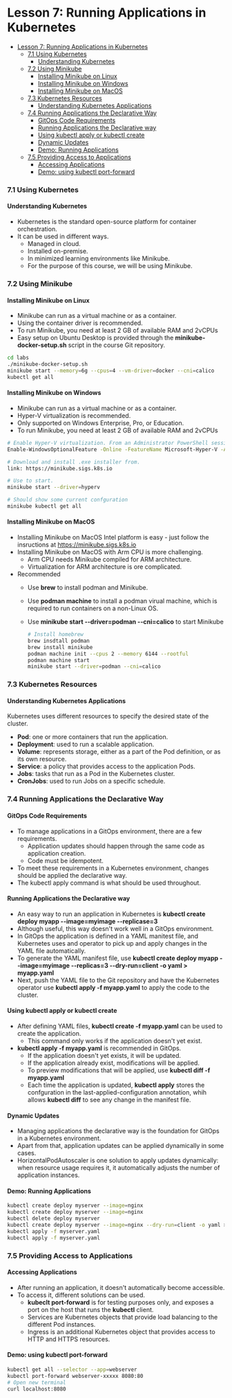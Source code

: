 # Lesson 7: Running Applications in Kubernetes

- [Lesson 7: Running Applications in Kubernetes](#lesson-7-running-applications-in-kubernetes)
    - [7.1 Using Kubernetes](#71-using-kubernetes)
      - [Understanding Kubernetes](#understanding-kubernetes)
    - [7.2 Using Minikube](#72-using-minikube)
      - [Installing Minikube on Linux](#installing-minikube-on-linux)
      - [Installing Minikube on Windows](#installing-minikube-on-windows)
      - [Installing Minikube on MacOS](#installing-minikube-on-macos)
    - [7.3 Kubernetes Resources](#73-kubernetes-resources)
      - [Understanding Kubernetes Applications](#understanding-kubernetes-applications)
    - [7.4 Running Applications the Declarative Way](#74-running-applications-the-declarative-way)
      - [GitOps Code Requirements](#gitops-code-requirements)
      - [Running Applications the Declarative way](#running-applications-the-declarative-way)
      - [Using kubectl apply or kubectl create](#using-kubectl-apply-or-kubectl-create)
      - [Dynamic Updates](#dynamic-updates)
      - [Demo: Running Applications](#demo-running-applications)
    - [7.5 Providing Access to Applications](#75-providing-access-to-applications)
      - [Accessing Applications](#accessing-applications)
      - [Demo: using kubectl port-forward](#demo-using-kubectl-port-forward)

### 7.1 Using Kubernetes

#### Understanding Kubernetes

- Kubernetes is the standard open-source platform for container orchestration.
- It can be used in different ways.
  - Managed in cloud.
  - Installed on-premise.
  - In minimized learning environments like Minikube.
  - For the purpose of this course, we will be using Minikube.

### 7.2 Using Minikube

#### Installing Minikube on Linux

- Minikube can run as a virtual machine or as a container.
- Using the container driver is recommended.
- To run Minikube, you need at least 2 GB of available RAM and 2vCPUs
- Easy setup on Ubuntu Desktop is provided through the **minikube-docker-setup.sh** script in the course Git repository.

```bash
cd labs
./minikube-docker-setup.sh
minikube start --memory=6g --cpus=4 --vm-driver=docker --cni=calico
kubectl get all
```

#### Installing Minikube on Windows

- Minikube can run as a virtual machine or as a container.
- Hyper-V virtualization is recommended.
- Only supported on Windows Enterprise, Pro, or Education.
- To run Minikube, you need at least 2 GB of available RAM and 2vCPUs

```bash
# Enable Hyper-V virtualization. From an Administrator PowerShell session.
Enable-WindowsOptionalFeature -Online -FeatureName Microsoft-Hyper-V -All

# Download and install .exe installer from.
link: https://minikube.sigs.k8s.io

# Use to start.
minikube start --driver=hyperv

# Should show some current confguration
minikube kubectl get all
```

#### Installing Minikube on MacOS

- Installing Minikube on MacOS Intel platform is easy - just follow the insructions at https://minikube.sigs.k8s.io
- Installing Minikube on MacOS with Arm CPU is more challenging.
  - Arm CPU needs Minikube compiled for ARM architecture.
  - Virtualization for ARM architecture is ore complicated.
- Recommended
  - Use **brew** to install podman and Minikube.
  - Use **podman machine** to install a podman virual machine, which is required to run containers on a non-Linux OS.
  - Use **minikube start --driver=podman --cni=calico** to start Minikube

    ```bash
    # Install homebrew
    brew insdtall podman
    brew install minikube
    podman machine init --cpus 2 --memory 6144 --rootful
    podman machine start
    minikube start --driver=podman --cni=calico
    ```

### 7.3 Kubernetes Resources

#### Understanding Kubernetes Applications

Kubernetes uses different resources to specify the desired state of the cluster.
- **Pod**: one or more containers that run the application.
- **Deployment**: used to run a scalable application.
- **Volume**: represents storage, either as a part of the Pod definition, or as its own resource.
- **Service**: a policy that provides access to the application Pods.
- **Jobs**: tasks that run as a Pod in the Kubernetes cluster.
- **CronJobs**: used to run Jobs on a specific schedule.

### 7.4 Running Applications the Declarative Way

#### GitOps Code Requirements

- To manage applications in a GitOps environment, there are a few requirements.
  - Application updates should happen through the same code as application creation.
  - Code must be idempotent.
- To meet these requirements in a Kubernetes environment, changes should be applied the declarative way.
- The kubectl apply command is what should be used throughout.

#### Running Applications the Declarative way

- An easy way to run an application in Kubernetes is **kubectl create deploy myapp --image=myimage --replicase=3**
- Although useful, this way doesn't work well in a GitOps environment.
- In GitOps the application is defined in a YAML manitest file, and Kubernetes uses and operator to pick up and apply changes in the YAML file automatically.
- To generate the YAML manifest file, use **kubectl create deploy myapp --image=myimage --replicas=3 --dry-run=client -o yaml > myapp.yaml**
- Next, push the YAML file to the Git repository and have the Kubernetes operator use **kubectl apply -f myapp.yaml** to apply the code to the cluster.

#### Using kubectl apply or kubectl create

- After defining YAML files, **kubectl create -f myapp.yaml** can be used to create the application.
  - This command only works if the application doesn't yet exist.
- **kubectl apply -f myapp.yaml** is recommended in GitOps.
  - If the application doesn't yet exists, it will be updated.
  - If the application already exist, modifications will be applied.
  - To preview modifications that will be applied, use **kubectl diff -f myapp.yaml**
  - Each time the application is updated, **kubectl apply** stores the confguration in the last-applied-configuration annotation, whih allows **kubectl diff** to see any change in the manifest file.

#### Dynamic Updates

- Managing applications the declarative way is the foundation for GitOps in a Kubernetes environment.
- Apart from that, application updates can be applied dynamically in some cases.
- HorizontalPodAutoscaler is one solution to apply updates dynamically: when resource usage requires it, it automatically adjusts the number of application instances.

#### Demo: Running Applications

```bash
kubectl create deploy myserver --image=nginx
kubectl create deploy myserver --image=nginx
kubectl delete deploy myserver
kubectl create deploy myserver --image=nginx --dry-run=client -o yaml > myserver.yaml
kubectl apply -f myserver.yaml
kubectl apply -f myserver.yaml
```

### 7.5 Providing Access to Applications

#### Accessing Applications

- After running an application, it doesn't automatically become accessible.
- To access it, different solutions can be used.
  - **kubeclt port-forward** is for testing purposes only, and exposes a port on the host that runs the **kubectl** client.
  - Services are Kubernetes objects that provide load balancing to the different Pod instances.
  - Ingress is an additional Kubernetes object that provides access to HTTP and HTTPS resources.

#### Demo: using kubectl port-forward

```bash
kubectl get all --selector --app=webserver
kubectl port-forward webserver-xxxxx 8080:80
# Open new terminal
curl localhost:8080
```
